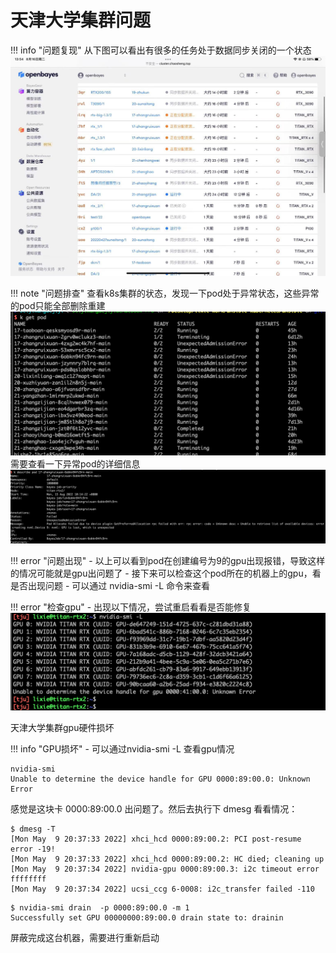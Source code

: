 # **天津大学集群问题**




!!! info "问题复现"
从下图可以看出有很多的任务处于数据同步关闭的一个状态
![openbayes状态](../src/tjtu-openbayes01.jpg)

!!! note "问题排查"
查看k8s集群的状态，发现一下pod处于异常状态，这些异常的pod只能全部删除重建
![集群中pod状态](../src/tjtu.png)
需要查看一下异常pod的详细信息
![查看异常pod的详细信息](../src/tjtu-openbayes-02.png)

!!! error "问题出现"
    - 以上可以看到pod在创建编号为9的gpu出现报错，导致这样的情况可能就是gpu出问题了
    - 接下来可以检查这个pod所在的机器上的gpu，看是否出现问题
    - 可以通过 nvidia-smi -L 命令来查看

!!! error "检查gpu"
    - 出现以下情况，尝试重启看看是否能修复
![查看gpu](../src/tju-openbayes-03.png)



天津大学集群gpu硬件损坏

!!! info "GPU损坏"
    - 可以通过nvidia-smi -L 查看gpu情况

```shell
nvidia-smi
Unable to determine the device handle for GPU 0000:89:00.0: Unknown Error
```

感觉是这块卡 0000:89:00.0 出问题了。然后去执行下 dmesg 看看情况：

```shell
$ dmesg -T
[Mon May  9 20:37:33 2022] xhci_hcd 0000:89:00.2: PCI post-resume error -19!
[Mon May  9 20:37:33 2022] xhci_hcd 0000:89:00.2: HC died; cleaning up
[Mon May  9 20:37:34 2022] nvidia-gpu 0000:89:00.3: i2c timeout error ffffffff
[Mon May  9 20:37:34 2022] ucsi_ccg 6-0008: i2c_transfer failed -110
```

```shell
$ nvidia-smi drain  -p 0000:89:00.0 -m 1
Successfully set GPU 00000000:89:00.0 drain state to: drainin
```
屏蔽完成这台机器，需要进行重新启动